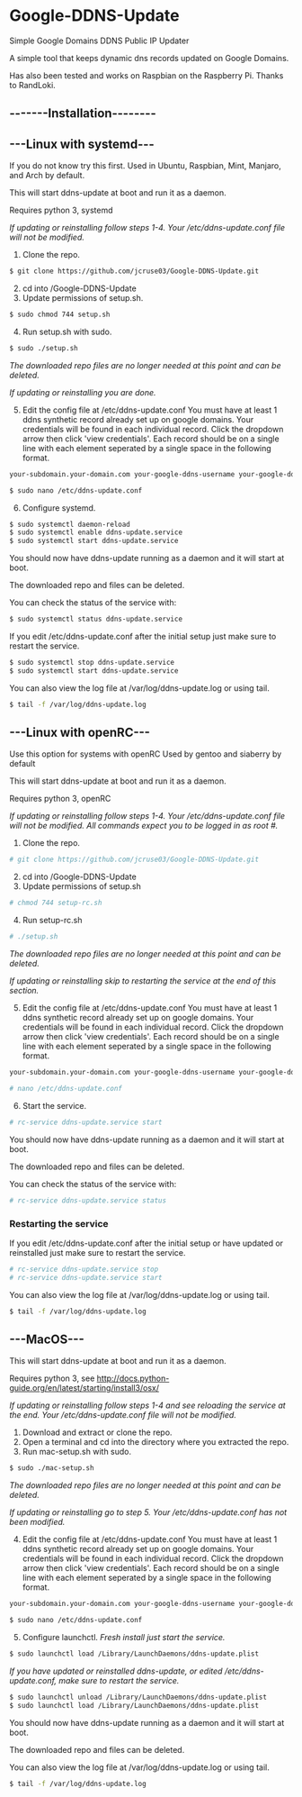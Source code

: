 # Google-DDNS-Update
Simple Google Domains DDNS Public IP Updater

A simple tool that keeps dynamic dns records updated
on Google Domains.

Has also been tested and works on Raspbian on the Raspberry Pi. Thanks to RandLoki.

## -------Installation--------

## ---Linux with systemd---

If you do not know try this first.
Used in Ubuntu, Raspbian, Mint, Manjaro, and Arch by default.

This will start ddns-update at boot and run it as a daemon.

Requires python 3, systemd

*If updating or reinstalling follow steps 1-4. Your /etc/ddns-update.conf file will not be modified.*
1. Clone the repo.
```bash
$ git clone https://github.com/jcruse03/Google-DDNS-Update.git
```
2. cd into /Google-DDNS-Update
3. Update permissions of setup.sh.
```bash
$ sudo chmod 744 setup.sh
```
4. Run setup.sh with sudo.
```bash
$ sudo ./setup.sh
```
*The downloaded repo files are no longer needed at this point and can be deleted.*

*If updating or reinstalling you are done.*

5. Edit the config file at /etc/ddns-update.conf
  You must have at least 1 ddns synthetic record already set up on google domains. 
  Your credentials will be found in each individual record. Click the dropdown arrow then click 'view credentials'.
  Each record should be on a single line with each element seperated by a single space in the following format.
```bash
your-subdomain.your-domain.com your-google-ddns-username your-google-ddns-password
```  
```bash
$ sudo nano /etc/ddns-update.conf
```
6. Configure systemd.
```bash
$ sudo systemctl daemon-reload
$ sudo systemctl enable ddns-update.service
$ sudo systemctl start ddns-update.service
```

You should now have ddns-update running as a daemon and it will start at boot.

The downloaded repo and files can be deleted.

You can check the status of the service with:
```bash
$ sudo systemctl status ddns-update.service
```

If you edit /etc/ddns-update.conf after the initial setup just make sure to restart the service.
```bash
$ sudo systemctl stop ddns-update.service
$ sudo systemctl start ddns-update.service
```

You can also view the log file at /var/log/ddns-update.log or using tail.
```bash
$ tail -f /var/log/ddns-update.log
```


## ---Linux with openRC---

Use this option for systems with openRC
Used by gentoo and siaberry by default

This will start ddns-update at boot and run it as a daemon.

Requires python 3, openRC

*If updating or reinstalling follow steps 1-4. Your /etc/ddns-update.conf file will not be modified.*
*All commands expect you to be logged in as root #.*
1. Clone the repo.
```bash
# git clone https://github.com/jcruse03/Google-DDNS-Update.git
```
2. cd into /Google-DDNS-Update
3. Update permissions of setup.sh
```bash
# chmod 744 setup-rc.sh
```
4. Run setup-rc.sh
```bash
# ./setup.sh
```
*The downloaded repo files are no longer needed at this point and can be deleted.*

*If updating or reinstalling skip to restarting the service at the end of this section.*

5. Edit the config file at /etc/ddns-update.conf
  You must have at least 1 ddns synthetic record already set up on google domains. 
  Your credentials will be found in each individual record. Click the dropdown arrow then click 'view credentials'.
  Each record should be on a single line with each element seperated by a single space in the following format.
```bash
your-subdomain.your-domain.com your-google-ddns-username your-google-ddns-password
```  
```bash
# nano /etc/ddns-update.conf
```
6. Start the service.
```bash
# rc-service ddns-update.service start
```

You should now have ddns-update running as a daemon and it will start at boot.

The downloaded repo and files can be deleted.

You can check the status of the service with:
```bash
# rc-service ddns-update.service status
```
### Restarting the service
If you edit /etc/ddns-update.conf after the initial setup or have updated or reinstalled just make sure to restart the service.
```bash
# rc-service ddns-update.service stop
# rc-service ddns-update.service start
```

You can also view the log file at /var/log/ddns-update.log or using tail.
```bash
$ tail -f /var/log/ddns-update.log
```



## ---MacOS---

This will start ddns-update at boot and run it as a daemon.

Requires python 3, see http://docs.python-guide.org/en/latest/starting/install3/osx/

*If updating or reinstalling follow steps 1-4 and see reloading the service at the end. Your /etc/ddns-update.conf file will not be modified.*
1. Download and extract or clone the repo.
2. Open a terminal and cd into the directory where you extracted the repo.
3. Run mac-setup.sh with sudo.
```bash
$ sudo ./mac-setup.sh
```
*The downloaded repo files are no longer needed at this point and can be deleted.*

*If updating or reinstalling go to step 5. Your /etc/ddns-update.conf has not been modified.*

4. Edit the config file at /etc/ddns-update.conf
  You must have at least 1 ddns synthetic record already set up on google domains. 
  Your credentials will be found in each individual record. Click the dropdown arrow then click 'view credentials'.
  Each record should be on a single line with each element seperated by a single space in the following format.
```bash
your-subdomain.your-domain.com your-google-ddns-username your-google-ddns-password
```  
```bash
$ sudo nano /etc/ddns-update.conf
```
5. Configure launchctl.
*Fresh install just start the service.*
```bash
$ sudo launchctl load /Library/LaunchDaemons/ddns-update.plist
```

*If you have updated or reinstalled ddns-update, or edited /etc/ddns-update.conf, make sure to restart the service.*
```bash
$ sudo launchctl unload /Library/LaunchDaemons/ddns-update.plist
$ sudo launchctl load /Library/LaunchDaemons/ddns-update.plist
```

You should now have ddns-update running as a daemon and it will start at boot.

The downloaded repo and files can be deleted.

You can also view the log file at /var/log/ddns-update.log or using tail.
```bash
$ tail -f /var/log/ddns-update.log
```

